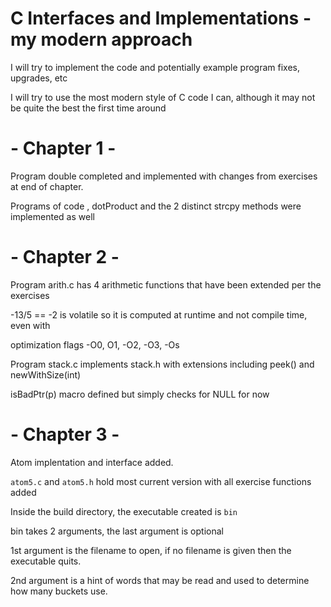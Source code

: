 # C Interfaces and Implementations - my modern approach

I will try to implement the code and potentially example program fixes, upgrades, etc

I will try to use the most modern style of C code I can, although it may not be quite the best the first time around

# 	- Chapter 1 -

Program double completed and implemented with changes from exercises at end of chapter.

Programs of code , dotProduct and the 2 distinct strcpy methods were implemented as well


#	- Chapter 2 -

Program arith.c has 4 arithmetic functions that have been extended per the exercises

-13/5 == -2 is volatile so it is computed at runtime and not compile time, even with 

optimization flags -O0, O1, -O2, -O3, -Os

Program stack.c implements stack.h with extensions including peek() and newWithSize(int)

isBadPtr(p) macro defined but simply checks for NULL for now

# - Chapter 3 -

Atom implentation and interface added.

`atom5.c` and `atom5.h` hold most current version with all exercise functions added

Inside the build directory, the executable created is `bin`

bin takes 2 arguments, the last argument is optional

1st argument is the filename to open, if no filename is given then the executable quits.

2nd argument is a hint of words that may be read and used to determine how many buckets use.  